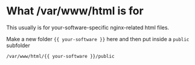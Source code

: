 # What /var/www/html is for

This usually is for your-software-specific nginx-related html files.

Make a new folder `{{ your-software }}` here and then put inside a `public` subfolder

`/var/www/html/{{ your-software }}/public`